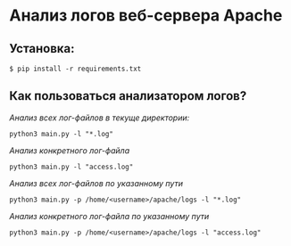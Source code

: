 # Анализ логов веб-сервера Apache

## Установка:

```
$ pip install -r requirements.txt
```

## Как пользоваться анализатором логов?

*Анализ всех лог-файлов в текуще директории:*

```
python3 main.py -l "*.log"
```

*Анализ конкретного лог-файла*

```
python3 main.py -l "access.log"
```

*Анализ всех лог-файлов по указанному пути*

```
python3 main.py -p /home/<username>/apache/logs -l "*.log"
```

*Анализ конкретного лог-файла по указанному пути*

```
python3 main.py -p /home/<username>/apache/logs -l "access.log"
```
